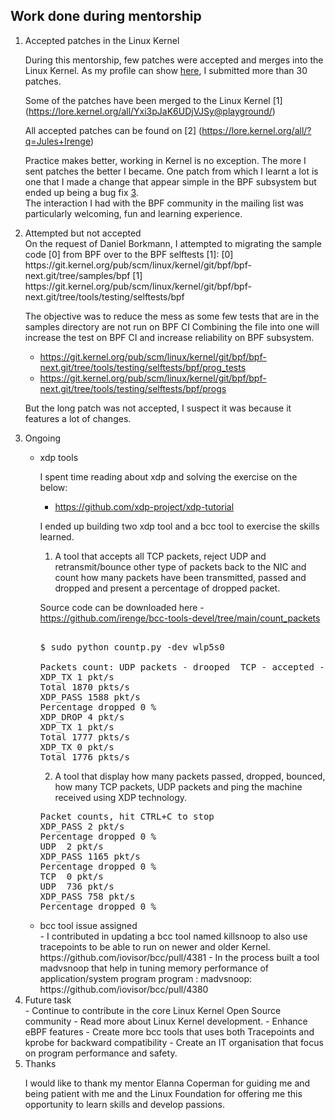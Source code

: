 ## Work done during mentorship
<ol>
<li> Accepted patches in the Linux Kernel</li>

During this mentorship, few patches were accepted and merges into the Linux Kernel.  As my profile can show [here](https://linuxlists.cc/profile/52567/Jules_Irenge), I submitted more than 30 patches.

Some of the patches have been merged to the Linux Kernel [1] (https://lore.kernel.org/all/Yxi3pJaK6UDjVJSy@playground/)

All accepted patches can be found on [2] (https://lore.kernel.org/all/?q=Jules+Irenge)

Practice makes better, working in Kernel is no exception. The more I sent patches the better I became. One patch from which I learnt a lot is one that I made a change that appear simple in the BPF subsystem  but ended up being a bug fix [3](https://git.kernel.org/pub/scm/linux/kernel/git/bpf/bpf-next.git/commit/?id=9fad7fe5b298).<br/>The interaction I had with the BPF community in the mailing list was particularly welcoming, fun and learning experience.

<li> Attempted but not accepted </li>
On the request of Daniel Borkmann, I attempted to migrating the sample code [0]
from BPF over to the BPF selftests [1]:
   [0] https://git.kernel.org/pub/scm/linux/kernel/git/bpf/bpf-next.git/tree/samples/bpf
   [1] https://git.kernel.org/pub/scm/linux/kernel/git/bpf/bpf-next.git/tree/tools/testing/selftests/bpf

The objective was to reduce the mess as some few tests that are in the samples directory are not run on BPF CI
Combining the file into one will increase the test on BPF CI and increase reliability on BPF subsystem.

  - https://git.kernel.org/pub/scm/linux/kernel/git/bpf/bpf-next.git/tree/tools/testing/selftests/bpf/prog_tests
  - https://git.kernel.org/pub/scm/linux/kernel/git/bpf/bpf-next.git/tree/tools/testing/selftests/bpf/progs

But the long patch was not accepted, I suspect it was because it features a lot of changes.

<li> Ongoing </li>
<ul>
<li> xdp tools </li>

I spent time reading about xdp and solving the exercise on the below:

 - https://github.com/xdp-project/xdp-tutorial

I ended up building two xdp tool  and a bcc tool to exercise the skills learned.

1. A tool that accepts all TCP packets, reject UDP and retransmit/bounce other type of  packets back to the NIC and count how many packets have been transmitted, passed and dropped and present a percentage of dropped packet.

Source code can be downloaded here - https://github.com/irenge/bcc-tools-devel/tree/main/count_packets

<pre> 
$ sudo python countp.py -dev wlp5s0

Packets count: UDP packets - drooped  TCP - accepted -  Other type of  Packet - bounced to NIC, hit CTRL+C to stop
XDP_TX 1 pkt/s
Total 1870 pkts/s
XDP_PASS 1588 pkt/s
Percentage dropped 0 % 
XDP_DROP 4 pkt/s
XDP_TX 1 pkt/s
Total 1777 pkts/s
XDP_TX 0 pkt/s
Total 1776 pkts/s
</pre>
 
2. A tool that display how many packets passed, dropped, bounced, 
   how many TCP packets, UDP packets and ping the machine received using XDP technology.

<pre>
Packet counts, hit CTRL+C to stop
XDP_PASS 2 pkt/s
Percentage dropped 0 % 
UDP  2 pkt/s
XDP_PASS 1165 pkt/s
Percentage dropped 0 %  
TCP  0 pkt/s
UDP  736 pkt/s
XDP_PASS 758 pkt/s
Percentage dropped 0 % 
</pre> 
 
 <li> bcc tool issue assigned </li>
- I contributed in updating a bcc tool named killsnoop to also use tracepoints to be able to run on newer and older Kernel. https://github.com/iovisor/bcc/pull/4381
- In the process built a tool madvsnoop that help in tuning memory performance of application/system program program  : madvsnoop: https://github.com/iovisor/bcc/pull/4380
</ul>
<li> Future task </li>
- Continue to contribute in the core Linux Kernel Open Source community
- Read more about Linux Kernel development. 
- Enhance eBPF features
- Create more bcc tools that uses both Tracepoints and kprobe for backward compatibility
- Create an IT organisation that focus on program performance and safety.

<li> Thanks </li>

I would like to thank my mentor Elanna Coperman for guiding me and being patient with me and the Linux Foundation for offering me this opportunity to learn skills and develop passions.

</ol>

